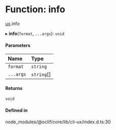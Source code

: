 # Function: info

[ux](../modules/ux.md).info

▸ **info**(`format`, `...args`): `void`

#### Parameters

| Name | Type |
| :------ | :------ |
| `format` | `string` |
| `...args` | `string`[] |

#### Returns

`void`

#### Defined in

node_modules/@oclif/core/lib/cli-ux/index.d.ts:30
